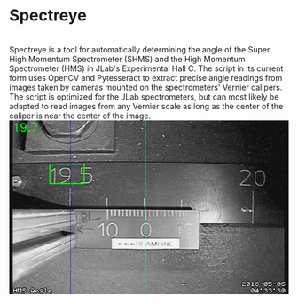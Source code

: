 <h1>Spectreye</h1>
<br>
Spectreye is a tool for automatically determining the angle of the Super High Momentum Spectrometer (SHMS) and the High Momentum Spectrometer (HMS) in JLab's Experimental Hall C. 
The script in its current form uses OpenCV and Pytesseract to extract precise angle readings from images taken by cameras mounted on the spectrometers' Vernier calipers. 
The script is optimized for the JLab spectrometers, but can most likely be adapted to read images from any Vernier scale as long as the center of the caliper is near the center of the image.
<br>
<img src="images/demo.png" />

